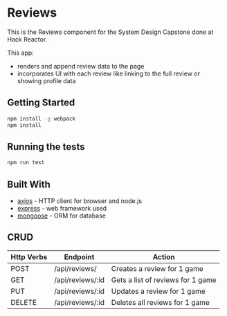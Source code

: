 # Reviews
This is the Reviews component for the System Design Capstone done at Hack Reactor.

This app:
* renders and append review data to the page
* incorporates UI with each review like linking to the full review or showing profile data

## Getting Started

```sh
npm install -g webpack
npm install
```


## Running the tests

```sh
npm run test
```

## Built With

* [axios](https://www.npmjs.com/package/axios) - HTTP client for browser and node.js
* [express](https://expressjs.com/) - web framework used
* [mongoose](https://mongoosejs.com/) - ORM for database

## CRUD

| Http Verbs | Endpoint         | Action                            |
|------------|------------------|-----------------------------------|
| POST       | /api/reviews/    | Creates a review for 1 game       |
| GET        | /api/reviews/:id | Gets a list of reviews for 1 game |
| PUT        | /api/reviews/:id | Updates a review for 1 game       |
| DELETE     | /api/reviews/:id | Deletes all reviews for 1 game    |
